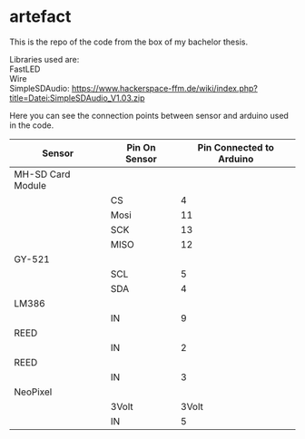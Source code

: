 # artefact
This is the repo of the code from the box of my bachelor thesis. 

Libraries used are:\
FastLED\
Wire\
SimpleSDAudio: https://www.hackerspace-ffm.de/wiki/index.php?title=Datei:SimpleSDAudio_V1.03.zip


Here you can see the connection points between sensor and arduino used in the code.

| Sensor            | Pin On Sensor | Pin Connected to Arduino | 
|-------------------|---------------|--------------------------|
| MH-SD Card Module |               |                          |
|                   | CS            |  4                       | 
|                   | Mosi          |  11                      | 
|                   | SCK           |  13                      |   
|                   | MISO          |  12                      | 
| GY-521            |               |                          | 
|                   | SCL           |  5                       | 
|                   | SDA           |  4                       | 
| LM386             |               |                          | 
|                   | IN            |  9                       | 
| REED              |               |                          | 
|                   | IN            | 2                        | 
| REED              |               |                          | 
|                   | IN            | 3                        | 
| NeoPixel          |               |                          |
|                   |  3Volt        | 3Volt                    |
|                   |  IN           | 5                        |
